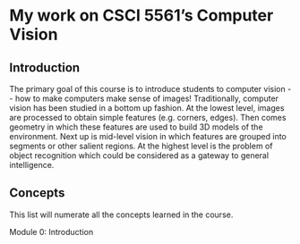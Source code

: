 # My work on CSCI 5561’s Computer Vision

## Introduction
The primary goal of this course is to introduce students to computer vision -- how to make computers make sense of images! Traditionally, computer vision has been studied in a bottom up fashion. At the lowest level, images are processed to obtain simple features (e.g. corners, edges). Then comes geometry in which these features are used to build 3D models of the environment. Next up is mid-level vision in which features are grouped into segments or other salient regions. At the highest level is the problem of object recognition which could be considered as a gateway to general intelligence. 

## Concepts
This list will numerate all the concepts learned in the course.

Module 0: Introduction
